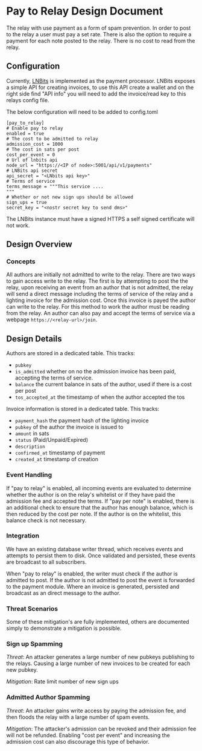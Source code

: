 # Pay to Relay Design Document

The relay with use payment as a form of spam prevention. In order to post to the relay a user must pay a set rate. There is also the option to require a payment for each note posted to the relay. There is no cost to read from the relay.

## Configuration

Currently, [LNBits](https://github.com/lnbits/lnbits) is implemented as the payment processor.  LNBits exposes a simple API for creating invoices, to use this API create a wallet and on the right side find "API info" you will need to add the invoice/read key to this relays config file.

The below configuration will need to be added to config.toml
```
[pay_to_relay]
# Enable pay to relay
enabled = true
# The cost to be admitted to relay
admission_cost = 1000
# The cost in sats per post
cost_per_event = 0
# Url of lnbits api
node_url = "https://<IP of node>:5001/api/v1/payments"
# LNBits api secret
api_secret = "<LNbits api key>"
# Terms of service
terms_message = """This service ....
"""
# Whether or not new sign ups should be allowed 
sign_ups = true 
secret_key = "<nostr secret key to send dms>"
```

The LNBits instance must have a signed HTTPS a self signed certificate will not work.  

## Design Overview

### Concepts

All authors are initially not admitted to write to the relay.  There are two ways to gain access write to the relay. The first is by attempting to post the the relay, upon receiving an event from an author that is not admitted, the relay will send a direct message including the terms of service of the relay and a lighting invoice for the admission cost.  Once this invoice is payed the author can write to the relay. For this method to work the author must be reading from the relay. An author can also pay and accept the terms of service via a webpage `https://<relay-url>/join`.

## Design Details

Authors are stored in a dedicated table. This tracks:

* `pubkey`
* `is_admitted` whether on no the admission invoice has been paid, accepting the terms of service.
* `balance` the current balance in sats of the author, used if there is a cost per post
* `tos_accepted_at` the timestamp of when the author accepted the tos

Invoice information is stored in a dedicated table. This tracks:
* `payment_hash` the payment hash of the lighting invoice
* `pubkey` of the author the invoice is issued to
* `amount` in sats
* `status` (Paid/Unpaid/Expired)
* `description`
* `confirmed_at` timestamp of payment
* `created_at` timestamp of creation

### Event Handling 

If "pay to relay" is enabled, all incoming events are evaluated to determine whether the author is on the relay's whitelist or if they have paid the admission fee and accepted the terms. If "pay per note" is enabled, there is an additional check to ensure that the author has enough balance, which is then reduced by the cost per note. If the author is on the whitelist, this balance check is not necessary.

### Integration

We have an existing database writer thread, which receives events and
attempts to persist them to disk.  Once validated and persisted, these
events are broadcast to all subscribers.

When "pay to relay" is enabled, the writer must check if the author is admitted to post. If the author is not admitted to post the event is forwarded to the payment module. Where an invoice is generated, persisted and broadcast as an direct message to the author.

### Threat Scenarios

Some of these mitigation's are fully implemented, others are documented
simply to demonstrate a mitigation is possible.

### Sign up Spamming

*Threat*: An attacker generates a large number of new pubkeys publishing to the relays. Causing a large number of new invoices to be created for each new pubkey.

*Mitigation*: Rate limit number of new sign ups

### Admitted Author Spamming 

*Threat*: An attacker gains write access by paying the admission fee, and then floods the relay with a large number of spam events.

*Mitigation*: The attacker's admission can be revoked and their admission fee will not be refunded. Enabling "cost per event" and increasing the admission cost can also discourage this type of behavior.

